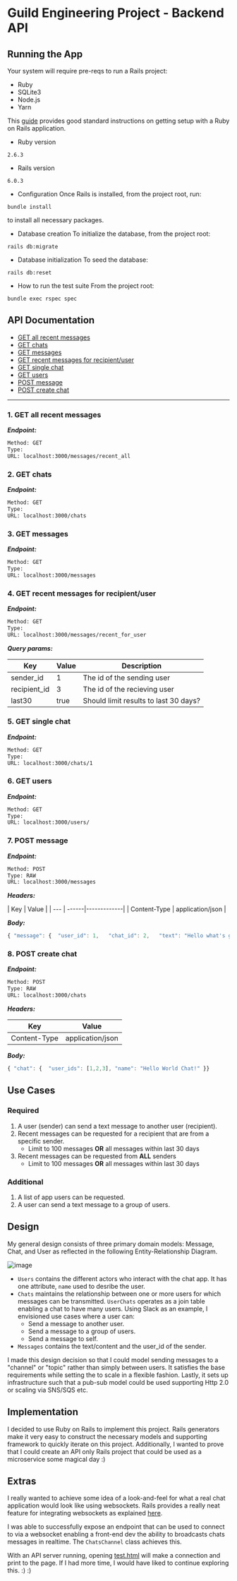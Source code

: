 # Guild Engineering Project - Backend API

## Running the App
Your system will require pre-reqs to run a Rails project:
* Ruby
* SQLite3
* Node.js
* Yarn

This [guide](https://guides.rubyonrails.org/getting_started.html#creating-a-new-rails-project-installing-rails) provides good standard instructions on getting setup with a Ruby on Rails application.

* Ruby version

`2.6.3`

* Rails version

`6.0.3`

* Configuration
Once Rails is installed, from the project root, run:
```
bundle install
``` 
to install all necessary packages.

* Database creation
To initialize the database, from the project root:
```
rails db:migrate
```

* Database initialization
To seed the database:
```
rails db:reset
```

* How to run the test suite
From the project root:
```
bundle exec rspec spec
```

## API Documentation

  * [GET all recent messages](#1-get-all-recent-messages)
  * [GET chats](#2-get-chats)
  * [GET messages](#3-get-messages)
  * [GET recent messages for recipient/user](#4-get-recent-messages-for-recipientuser)
  * [GET single chat](#5-get-single-chat)
  * [GET users](#6-get-users)
  * [POST message](#7-post-message)
  * [POST create chat](#8-post-create-chat)


--------


### 1. GET all recent messages



***Endpoint:***

```bash
Method: GET
Type: 
URL: localhost:3000/messages/recent_all
```



### 2. GET chats



***Endpoint:***

```bash
Method: GET
Type: 
URL: localhost:3000/chats
```



### 3. GET messages



***Endpoint:***

```bash
Method: GET
Type: 
URL: localhost:3000/messages
```



### 4. GET recent messages for recipient/user



***Endpoint:***

```bash
Method: GET
Type: 
URL: localhost:3000/messages/recent_for_user
```



***Query params:***

| Key | Value | Description |
| --- | ------|-------------|
| sender_id | 1 | The id of the sending user |
| recipient_id | 3 | The id of the recieving user |
| last30 | true | Should limit results to last 30 days? |



### 5. GET single chat



***Endpoint:***

```bash
Method: GET
Type: 
URL: localhost:3000/chats/1
```



### 6. GET users



***Endpoint:***

```bash
Method: GET
Type: 
URL: localhost:3000/users/
```



### 7. POST message



***Endpoint:***

```bash
Method: POST
Type: RAW
URL: localhost:3000/messages
```


***Headers:***

| Key | Value |
| --- | ------|-------------|
| Content-Type | application/json |



***Body:***

```js        
{ "message": {  "user_id": 1,   "chat_id": 2,   "text": "Hello what's going on friends!" }}
```



### 8. POST create chat



***Endpoint:***

```bash
Method: POST
Type: RAW
URL: localhost:3000/chats
```


***Headers:***

| Key | Value |
| --- | ------|
| Content-Type | application/json |



***Body:***

```js        
{ "chat": {  "user_ids": [1,2,3], "name": "Hello World Chat!" }}
```

## Use Cases
### Required
1. A user (sender) can send a text message to another user (recipient).
2. Recent messages can be requested for a recipient that are from a specific sender.
	* Limit to 100 messages **OR** all messages within last 30 days
3. Recent messages can be requested from **ALL** senders
	* Limit to 100 messages **OR** all messages within last 30 days
    
### Additional
1. A list of app users can be requested.
2. A user can send a text message to a group of users.

## Design
My general design consists of three primary domain models: Message, Chat, and User as reflected in the following Entity-Relationship Diagram.

![image](https://drive.google.com/uc?export=view&id=15MxNACr6hWzjkK2n9NfRPYeuoCoIU-vU)

* `Users` contains the different actors who interact with the chat app. It has one attribute, `name` used to desribe the user.
* `Chats` maintains the relationship between one or more users for which messages can be transmitted. `UserChats` operates as a join table enabling a chat to have many users. Using Slack as an example, I envisioned use cases
where a user can:
    * Send a message to another user.
    * Send a message to a group of users.
    * Send a message to self.
* `Messages` contains the text/content and the user_id of the sender.

I made this design decision so that I could model sending messages to a "channel" or "topic" rather than simply between users.
It satisfies the base requirements while setting the to scale in a flexible fashion. Lastly, it sets up infrastructure such that 
a pub-sub model could be used supporting Http 2.0 or scaling via SNS/SQS etc.

## Implementation
I decided to use Ruby on Rails to implement this project. Rails generators make it very easy to construct the necessary models and supporting framework to quickly iterate on this project.
Additionally, I wanted to prove that I could create an API only Rails project that could be used as a microservice some magical day :)

## Extras
I really wanted to achieve some idea of a look-and-feel for what a real chat application would look like using websockets.
Rails provides a really neat feature for integrating websockets as explained [here](https://edgeguides.rubyonrails.org/action_cable_overview.html).  

I was able to successfully expose an endpoint that can be used to connect to via a websocket enabling a front-end dev the ability to broadcasts chats messages in realtime.
The `ChatsChannel` class achieves this.

With an API server running, opening [test.html](test.html) will make a connection and print to the page.
If I had more time, I would have liked to continue exploring this. :) :)

